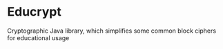 # Educrypt

Cryptographic Java library, which simplifies some common block ciphers for educational usage
